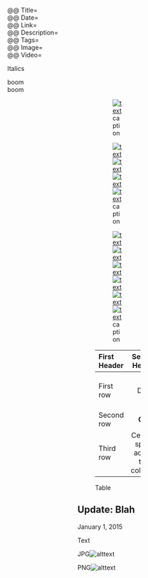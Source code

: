 @@ Title=  
@@ Date=  
@@ Link=  
@@ Description=  
@@ Tags=  
@@ Image=  
@@ Video=

<div class="topstory">

Italics

</div>

<div class="takehome">boom</div>
<div class="takehomeLeft">boom</div>

<!-- Single image -->
<figure>
<figure class="wide">
<figure class="iphone">
<figure class="applewatch">
<figure class="figleft">
<figure class="figright">
	<a class="nohover" href="contentlink">
		<img src="imagelink" alt="text">
	</a>
	<figcaption>caption</figcaption>
</figure>

<!-- Two inline images -->
<figure class="inlinetwo">
	<a class="nohover" href="link">
		<img class="screenshot lazy" data-original="src" alt="text">
			<noscript><img class="screenshot" src="src" alt="text"></noscript>
	</a>
	<a class="nohover" href="link">
		<img class="screenshot lazy" data-original="src" alt="text">
			<noscript><img class="screenshot" src="src" alt="text"></noscript>
	</a>
	<figcaption>caption</figcaption>
</figure>

<!-- Three inline images -->
<figure class="inlinethree">
	<a class="nohover" href="link">
		<img class="screenshot lazy" data-original="src" alt="text">
			<noscript><img class="screenshot" src="src" alt="text"></noscript>
	</a>
	<a class="nohover" href="link">
		<img class="screenshot lazy" data-original="src" alt="text">
			<noscript><img class="screenshot" src="src" alt="text"></noscript>
	</a>
	<a class="nohover" href="link">
		<img class="screenshot lazy" data-original="src" alt="text">
			<noscript><img class="screenshot" src="src" alt="text"></noscript>
	</a>
	<figcaption>caption</figcaption>
</figure>

<!-- Table in a <div> to allow overflow scroll -->
<!-- Table in a <figure> for caption -->
<div class="table"
<figure>

| First Header  | Second Header | Third Header         |
| :------------ | :-----------: | -------------------: |
| First row     | Data          | Very long data entry |
| Second row    | **Cell**      | *Cell*               |
| Third row     | Cell that spans across two columns  ||

<figcaption>Table</figcaption>

</figure>
</div>

<div class="update">

## Update: Blah
<p class="updateTime"><time datetime="2015-01-01">January 1, 2015</time></p>

Text

JPG<img class="jpg" src="imagelink" alt="alttext" />

PNG<img src="imagelink" alt="alttext" />

</div>